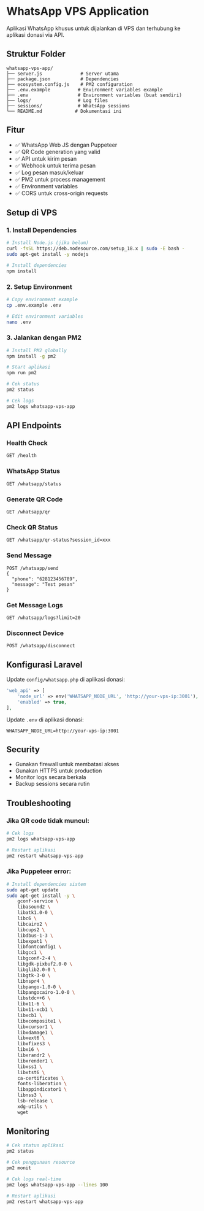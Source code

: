 # WhatsApp VPS Application

Aplikasi WhatsApp khusus untuk dijalankan di VPS dan terhubung ke aplikasi donasi via API.

## Struktur Folder

```
whatsapp-vps-app/
├── server.js              # Server utama
├── package.json           # Dependencies
├── ecosystem.config.js    # PM2 configuration
├── .env.example          # Environment variables example
├── .env                  # Environment variables (buat sendiri)
├── logs/                 # Log files
├── sessions/             # WhatsApp sessions
└── README.md            # Dokumentasi ini
```

## Fitur

- ✅ WhatsApp Web JS dengan Puppeteer
- ✅ QR Code generation yang valid
- ✅ API untuk kirim pesan
- ✅ Webhook untuk terima pesan
- ✅ Log pesan masuk/keluar
- ✅ PM2 untuk process management
- ✅ Environment variables
- ✅ CORS untuk cross-origin requests

## Setup di VPS

### 1. Install Dependencies
```bash
# Install Node.js (jika belum)
curl -fsSL https://deb.nodesource.com/setup_18.x | sudo -E bash -
sudo apt-get install -y nodejs

# Install dependencies
npm install
```

### 2. Setup Environment
```bash
# Copy environment example
cp .env.example .env

# Edit environment variables
nano .env
```

### 3. Jalankan dengan PM2
```bash
# Install PM2 globally
npm install -g pm2

# Start aplikasi
npm run pm2

# Cek status
pm2 status

# Cek logs
pm2 logs whatsapp-vps-app
```

## API Endpoints

### Health Check
```
GET /health
```

### WhatsApp Status
```
GET /whatsapp/status
```

### Generate QR Code
```
GET /whatsapp/qr
```

### Check QR Status
```
GET /whatsapp/qr-status?session_id=xxx
```

### Send Message
```
POST /whatsapp/send
{
  "phone": "628123456789",
  "message": "Test pesan"
}
```

### Get Message Logs
```
GET /whatsapp/logs?limit=20
```

### Disconnect Device
```
POST /whatsapp/disconnect
```

## Konfigurasi Laravel

Update `config/whatsapp.php` di aplikasi donasi:

```php
'web_api' => [
    'node_url' => env('WHATSAPP_NODE_URL', 'http://your-vps-ip:3001'),
    'enabled' => true,
],
```

Update `.env` di aplikasi donasi:

```env
WHATSAPP_NODE_URL=http://your-vps-ip:3001
```

## Security

- Gunakan firewall untuk membatasi akses
- Gunakan HTTPS untuk production
- Monitor logs secara berkala
- Backup sessions secara rutin

## Troubleshooting

### Jika QR code tidak muncul:
```bash
# Cek logs
pm2 logs whatsapp-vps-app

# Restart aplikasi
pm2 restart whatsapp-vps-app
```

### Jika Puppeteer error:
```bash
# Install dependencies sistem
sudo apt-get update
sudo apt-get install -y \
    gconf-service \
    libasound2 \
    libatk1.0-0 \
    libc6 \
    libcairo2 \
    libcups2 \
    libdbus-1-3 \
    libexpat1 \
    libfontconfig1 \
    libgcc1 \
    libgconf-2-4 \
    libgdk-pixbuf2.0-0 \
    libglib2.0-0 \
    libgtk-3-0 \
    libnspr4 \
    libpango-1.0-0 \
    libpangocairo-1.0-0 \
    libstdc++6 \
    libx11-6 \
    libx11-xcb1 \
    libxcb1 \
    libxcomposite1 \
    libxcursor1 \
    libxdamage1 \
    libxext6 \
    libxfixes3 \
    libxi6 \
    libxrandr2 \
    libxrender1 \
    libxss1 \
    libxtst6 \
    ca-certificates \
    fonts-liberation \
    libappindicator1 \
    libnss3 \
    lsb-release \
    xdg-utils \
    wget
```

## Monitoring

```bash
# Cek status aplikasi
pm2 status

# Cek penggunaan resource
pm2 monit

# Cek logs real-time
pm2 logs whatsapp-vps-app --lines 100

# Restart aplikasi
pm2 restart whatsapp-vps-app
``` 